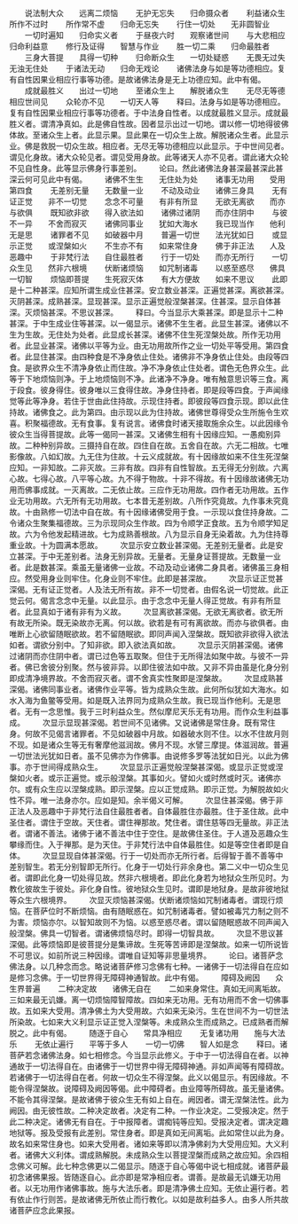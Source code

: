 <!-- { "loadSidebar": true } -->
　　说法制大众　　远离二烦恼
　　无护无忘失　　归命摄众者
　　利益诸众生　　所作不过时
　　所作常不虚　　归命无忘失
　　行住一切处　　无非圆智业
　　一切时遍知　　归命实义者
　　于昼夜六时　　观察诸世间
　　与大悲相应　　归命利益意
　　修行及证得　　智慧与作业
　　胜一切二乘　　归命最胜者
　　三身大菩提　　具得一切种
　　归命断众生　　一切处疑惑
　　无畏无过失　　无浊无住处
　　于诸法无动　　归命无戏论
　　诸佛法身与如是等功德相应。复有自性因果业相应行事等功德。是故诸佛法身是无上功德应知。此中有偈。
　　成就最胜义　　出过一切地
　　至诸众生上　　解脱诸众生
　　无尽无等德　　相应世间见
　　众轮亦不见　　一切天人等
　　释曰。法身与如是等功德相应。复有自性因果业相应行事等功德者。于中法身自性者。以成就最胜义显示。成就最胜义者。谓清净真如。此是佛自性故。因者显示出过一切地。谓以修一切地得彼佛体故。至诸众生上者。此显示果。显此果在一切众生上故。解脱诸众生者。此显示业。佛是救脱一切众生故。相应者。无尽无等功德相应以此显示。于中世间见者。谓见化身故。诸大众轮见者。谓见受用身故。此等诸天人亦不见者。谓此诸大众轮不见自性身。此等显示佛身行事差别。
　　论曰。然此诸佛法身甚深最甚深此甚深云何可见此中有偈。
　　诸佛不生生　　无住处为处
　　诸事无功用　　受用第四食
　　无差别无量　　无数量一业
　　不动及动业　　诸佛三身具
　　无有证正觉　　非不一切觉
　　念念不可量　　有非有所显
　　无欲无离欲　　而亦与欲俱
　　既知欲非欲　　得入欲法如
　　诸佛过诸阴　　而亦住阴中
　　与彼不一异　　不舍而寂灭
　　诸佛同事业　　犹如大海水
　　我已现当作　　他利无是思
　　诸罪者不见　　如破器中月
　　普遍一切世　　法光犹如日
　　或显示正觉　　或涅槃如火
　　不生亦不有　　如来常住身
　　佛于非正法　　人及恶趣中
　　于非梵行法　　自住最胜者
　　行于一切处　　而亦无所行
　　一切众生见　　然非六根境
　　伏断诸烦恼　　如咒制诸毒
　　以惑至惑尽　　佛具一切智
　　烦恼即菩提　　生死寂灭体
　　有大方便故　　如来不思议
　　此即是十二种甚深。应知所谓生成业住甚深。安立数业甚深。正遍觉甚深。离欲甚深。灭阴甚深。成熟甚深。显现甚深。显示正遍觉般涅槃甚深。住甚深。显示自体甚深。灭烦恼甚深。不思议甚深。
　　释曰。今当显示大乘甚深。即是显示十二种甚深。于中生成业住等甚深。以一偈显示。诸佛不生生者。此显生甚深。诸佛以不生为生故。无住处为处者。此显成长甚深。诸佛不住生死涅槃处故。所作无功用者。此显业甚深。诸佛以平等为业。由无功用故所作之业一切处平等受用。第四食者。此显住甚深。由四种食是不净身依止住处。诸佛非不净身依止住处。由段等四食。是欲界众生不清净身依止而住故。净不净身依止住处者。谓色无色界众生。此等于下地烦恼则净。于上地烦恼则不净。此诸净不净身。唯有触意思识等三食。离于段食。彼身得住。彼身唯以三食得住故。净身住持者。即是段等四食。于声闻缘觉等此等净身。若住于世由此住持故。示现住持者。即彼段等四食示现。即以此住持故。诸佛食之。此为第四。由示现以此为住持故。诸佛世尊得受众生所施令生欢喜。积聚福德故。无有食事。复有说言。诸佛食时诸天接取施余众生。以此因缘令彼众生当得菩提故。此等一偈同一甚深。又诸佛生相有十因缘应知。一愚痴别异故。二种种别异故。三摄持自在故。四住自在故。五舍自在故。六无二相故。七唯影像故。八如幻故。九无住为住故。十云义成就故。有十因缘故如来不住生死涅槃应知。一非知故。二非灭故。三非有故。四非有自性智故。五无得无分别故。六离心故。七得心故。八平等心故。九不得于物故。十非不得故。有十因缘故诸佛无功用而佛事成就。一灭离故。二无依止故。三应作无功用故。四作者无功用故。五作业无功用故。六无所有无功用故。七本昔无差别故。八所作究竟故。九作事未究竟故。十由熟修一切法中自在故。有十因缘诸佛受用于食。一示现以食住持身故。二令诸众生聚集福德故。三为示现同众生作故。四为令顺学正食故。五为令顺学知足故。六为令他发起精进故。七为成熟善根故。八为显示自身无染着故。九为住持尊重业故。十为圆满本愿故。
　　次显示安立数业甚深偈。无差别无量者。此是安立甚深。于中无差别者。法身无别异故。无量者。无量身证菩提故。无数量一业者。此是数甚深。乘虽无量诸佛一业故。不动及动业诸佛二身具者。诸佛虽三身相应。然受用身业则牢住。化身业则不牢住。此即是甚深故。
　　次显示证正觉甚深偈。无有证正觉者。人及法无所有故。非不一切觉者。由假名说一切觉故。此正觉云何。偈言念念中无量。以此显示。由于念念中无量人得正觉故。有非有所显者。此显真如于诸有非有为义故。
　　次显离欲甚深偈。无欲无离欲者。欲无所有故无所染。既无染故亦无离。何以故。欲若是有可有离欲故。而亦与欲俱者。由唯断上心欲留随眠欲故。若不留随眠欲。即同声闻入涅槃故。既知欲非欲得入欲法如者。谓欲分别中。了知非欲。即入欲法真如故。
　　次显示灭阴甚深偈。诸佛过诸阴而亦住阴中者。谓已过色等五取聚。但住于无所得法如聚中故。与彼不一异者。佛已舍彼分别聚。然与彼非异。以即住彼法如中故。又非不异由虽是化身分别即成清净境界故。不舍而寂灭者。谓不舍真实性聚即是涅槃故。
　　次显成熟甚深偈。诸佛同事业者。诸佛作业平等。皆为成熟众生故。此何所似犹如大海水。如水入海为鱼鳖等受用。如是既入法界同为成熟众生故。我已现当作他利。无是思者。无有一念思惟。我于三时利益众生。然似摩尼天乐无有功用。而作众生利益事成。
　　次显示显现甚深偈。若世间不见诸佛。又说诸佛是常住身。既有常住身。何故不见偈言诸罪者。不见如破器中月故。如器破水则不住。以水不住故月则不现。如是诸众生等无有奢摩他滋润故。佛月不现。水譬三摩提。体滋润故。普遍一切世法光犹如日者。虽不见佛亦为作佛事。由说修多罗等法犹如日光。以此为佛事。亦于世间得成熟众生。
　　次显显示正遍觉般涅槃甚深偈。或显示正觉或涅槃如火者。或示正遍觉。或示般涅槃。其事如火。譬如火或时然或时灭。诸佛亦尔。或有众生应以涅槃成熟。即示涅槃。应以正觉成熟。即示正觉。为解脱故如火性不异。唯一法身亦尔。应如是知。余半偈义可解。
　　次显住甚深偈。佛于非正法人及恶趣中于非梵行法自住最胜者者。自体最胜住亦最胜。住于圣住故。此中圣住者。谓住于空故。天住者。谓住禅那故。梵住者。谓住慈等四无量故。非正法者。谓诸不善法。诸佛于诸不善法中住于空住。是故佛住圣住。于人道及恶趣众生攀缘而住。入于禅那。是为天住。于非梵行法中自体最胜住。如是等空住者即是自体。
　　次显显现自体甚深偈。行于一切处而亦无所行者。后得智于善不善等中差别智生。若无分别智即无所行。化身于一切处行非余身也。第二义中一切众生见者。谓即此化身一切处得见故。然非六根境者。即此化身若为地狱众生所见时。为教化彼故生于彼处。非化身自性。彼地狱众生见时。谓即是地狱身。是故非彼地狱等众生六根境界。
　　次显灭烦恼甚深偈。伏断诸烦恼如咒制诸毒者。谓现行烦恼。在菩萨位时不断烦恼。由有随眠惑在。如咒制诸毒者。譬如被毒咒力制之则不为害。烦恼亦尔。以智知故则不为恼。以惑至惑尽者。谓以留随眠惑故不同声闻入般涅槃。佛具一切智者。谓诸佛烦恼尽时。即得一切智具故。
　　次显不思议甚深偈。此等烦恼即是彼菩提分是集谛故。生死等苦谛即是涅槃故。如来一切所说皆不可思议。如前所说三种因缘。谓唯自证知等非思量境界。
　　论曰。诸菩萨念佛法身。以几种念而念。略说诸菩萨修习念佛有七种。一诸佛于一切法得自在应如是修习念佛。于一切世界得无障碍神通智故。此中有偈。
　　障碍及阙因　　众生界普遍
　　二种决定故　　诸佛无自在
　　二如来身常住。真如无间离垢故。三如来最无讥嫌。离一切烦恼障智障故。四如来无功用。无有功用而不舍一切佛事故。五如来大受用。清净佛土为大受用故。六如来无染污。生在世间不为一切世法所染故。七如来大义利显示证正觉入涅槃等。未成熟众生而成熟之。已成熟者而解脱之。此中有偈。
　　随逐于自心　　常具净相应
　　无复诸功用　　施与大法乐
　　无依止遍行　　平等于多人
　　一切一切佛　　智人如是念
　　释曰。诸菩萨若念诸佛法身。如七相修念。今当显示此修义。于中于一切法得自在者。以神通故于一切法得自在。由诸佛于一切世界中得无障碍神通。非如声闻等有障碍故。若诸佛于一切法得自在者。何故一切众生不得涅槃。此义以偈显示。有因缘故。不能令得涅槃故。说障碍及阙因等偈。此中障碍者。由业障等所碍故。虽无量诸佛。不能令其得涅槃。是故诸佛于彼众生无有如上自在。阙因者。谓无涅槃法性。此为阙因。由无彼性故。二种决定故者。决定有二种。一作业决定。二受报决定。然于此二种决定。诸佛无有自在。于中报障者。谓痴钝等应知。受报决定者。谓决定趣地狱等。报及受报有此差别。常住身者。即是真如无间离垢。此如常住以此为身。故名如来常住身也。如来大受用者。诸如来等即以清净佛刹为大受用应知。大义利者。诸佛大义利体。谓成熟解脱。未成熟众生以菩提涅槃而成熟之故应知。余四相念佛义可解。此七种念佛更以二偈显示。随逐于自心等偈中说七相成就。诸菩萨最初念诸佛果报。皆随逐自心。此亦即是常净相应者。谓善。是故最无讥嫌无功用者。以无功用作诸佛事故。施与大法乐者。即是清净佛土应知。无依止遍行者。若有依止作行则苦。是故诸佛无所依止而行教化。以如是故利益多人。由多人所共故诸菩萨应念此果报。
